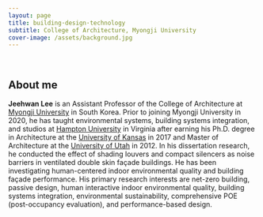 ```yaml
---
layout: page
title: building·design·technology
subtitle: College of Architecture, Myongji University
cover-image: /assets/background.jpg
---
```


<br/>

## About me

**Jeehwan Lee** is an Assistant Professor of the College of Architecture at [Myongji University](https://arch.mju.ac.kr/arch/index.do) in South Korea. Prior to joining Myongji University in 2020, he has taught environmental systems, building systems integration, and studios at [Hampton University](http://www.hamptonu.edu/) in Virginia after earning his Ph.D. degree in Architecture at the [University of Kansas](https://architecture.ku.edu) in 2017 and Master of Architecture at the [University of Utah](http://www.cap.utah.edu/) in 2012. In his dissertation research, he conducted the effect of shading louvers and compact silencers as noise barriers in ventilated double skin façade buildings. He has been investigating human-centered indoor environmental quality and building façade performance. His primary research interests are net-zero building, passive design, human interactive indoor environmental quality, building systems integration, environmental sustainability, comprehensive POE (post-occupancy evaluation), and performance-based design.



